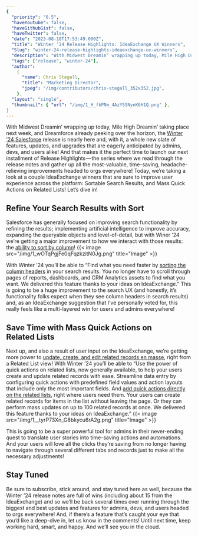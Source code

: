 ```yaml
---
{
  "priority": "0.5",
  "haveYoutube": false,
  "haveGithubGist": false,
  "haveTwitter": false,
  "date": "2023-08-18T17:53:49.000Z",
  "title": "Winter ’24 Release Highlights: IdeaExchange UX Winners",
  "Slug": "winter-24-release-highlights-ideaexchange-ux-winners",
  "description": "With Midwest Dreamin’ wrapping up today, Mile High Dreamin’ taking place next week, and Dreamforce already peeking over the horizon, the Winter ’24 Salesforce release is nearly here and, with it, a whole new slate of features, updates, and upgrades that are eagerly anticipated by admins, devs, and users alike!.",
  "tags": ["release", "winter-24"],
  "author":
    {
      "name": Chris Stegall,
      "title": "Marketing Director",
      "jpeg": "/img/contributors/chris-stegall_352x352.jpg",
    },
  "layout": "single",
  "thumbnail": { "url": "/img/1_H_fkPNm_4AzYSSNynK6H1Q.png" },
}
---
```


With Midwest Dreamin’ wrapping up today, Mile High Dreamin’ taking place next week, and Dreamforce already peeking over the horizon, the [Winter ’24 Salesforce](https://medium.com/creme-de-la-crm/salesforce-winter-24-release-notes-are-live-4fdc92fc2dc4) release is nearly here and, with it, a whole new slate of features, updates, and upgrades that are eagerly anticipated by admins, devs, and users alike!
And that makes it the perfect time to launch our next installment of Release Highlights — the series where we read through the release notes and gather up all the most-valuable, time-saving, headache-relieving improvements headed to orgs everywhere!
Today, we’re taking a look at a couple IdeaExchange winners that are sure to improve user experience across the platform: Sortable Search Results, and Mass Quick Actions on Related Lists!
Let’s dive in!

## Refine Your Search Results with Sort

Salesforce has generally focused on improving search functionality by refining the results; implementing artificial intelligence to improve accuracy, expanding the queryable objects and level-of-detail, but with Winer ’24 we’re getting a major improvement to how we interact with those results: the [ability to sort by column](https://help.salesforce.com/s/articleView?id=release-notes.rn_unified_sort.htm&release=246&type=5)!
{{< image src="/img/1_wOTqPgjFe0qFqzkzitN0Jg.png" title="Image" >}}

With Winter ’24 you’ll be able to “Find what you need faster by [sorting the column headers](https://help.salesforce.com/s/articleView?id=release-notes.rn_unified_sort.htm&release=246&type=5) in your search results. You no longer have to scroll through pages of reports, dashboards, and CRM Analytics assets to find what you want. We delivered this feature thanks to your ideas on IdeaExchange.”
This is going to be a huge improvement to the search UX (and honestly, it’s functionality folks expect when they see column headers in search results) and, as an IdeaExchange suggestion that I’ve personally voted for, this really feels like a multi-layered win for users and admins everywhere!

## Save Time with Mass Quick Actions on Related Lists

Next up, and also a result of user input on the IdeaExchange, we’re getting more power to [update, create, and edit related records en masse](https://help.salesforce.com/s/articleView?id=release-notes.rn_customization_general_related_list_quick_actions_ga.htm&release=246&type=5), right from a Related List view!
With Winter ’24 you’ll be able to “Use the power of quick actions on related lists, now generally available, to help your users create and update related records with ease. Streamline data entry by configuring quick actions with predefined field values and action layouts that include only the most important fields. And [add quick actions directly on the related lists](https://help.salesforce.com/s/articleView?id=release-notes.rn_customization_general_related_list_quick_actions_ga.htm&release=246&type=5), right where users need them. Your users can create related records for items in the list without leaving the page. Or they can perform mass updates on up to 100 related records at once. We delivered this feature thanks to your ideas on IdeaExchange.”
{{< image src="/img/1__tyrP73Xn_G8bkycu6rA2g.png" title="Image" >}}

This is going to be a super powerful tool for admins in their never-ending quest to translate user stories into time-saving actions and automations. And your users will love all the clicks they’re saving from no longer having to navigate through several different tabs and records just to make all the necessary adjustments!

## Stay Tuned

Be sure to subscribe, stick around, and stay tuned here as well, because the Winter ’24 release notes are full of wins (including about 15 from the IdeaExchange) and so we’ll be back several times over running through the biggest and best updates and features for admins, devs, and users headed to orgs everywhere! And, if there’s a feature that’s caught your eye that you’d like a deep-dive in, let us know in the comments!
Until next time, keep working hard, smart, and happy. And we’ll see you in the cloud.
